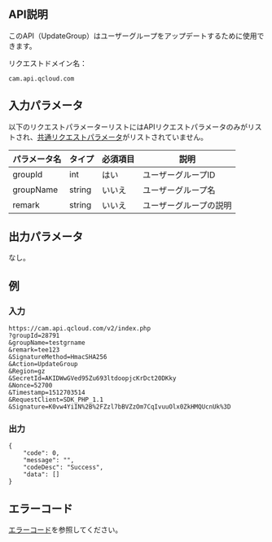 ## API説明

このAPI（UpdateGroup）はユーザーグループをアップデートするために使用できます。

リクエストドメイン名：

```
cam.api.qcloud.com
```

## 入力パラメータ

以下のリクエストパラメーターリストにはAPIリクエストパラメータのみがリストされ、[共通リクエストパラメータ](https://cloud.tencent.com/document/api/213/6976)がリストされていません。

| パラメータ名  | タイプ   | 必須項目 | 説明       |
| --------- | ------ | ---- | ---------- |
| groupId   | int    | はい   | ユーザーグループID  |
| groupName | string | いいえ   | ユーザーグループ名   |
| remark    | string | いいえ   | ユーザーグループの説明 |

## 出力パラメータ
なし。
## 例

### 入力

```
https://cam.api.qcloud.com/v2/index.php
?groupId=28791
&groupName=testgrname
&remark=tee123
&SignatureMethod=HmacSHA256
&Action=UpdateGroup
&Region=gz
&SecretId=AKIDWwGVed95Zu693ltdoopjcKrDct20DKky
&Nonce=52700
&Timestamp=1512703514
&RequestClient=SDK_PHP_1.1
&Signature=K0vw4YiIN%2B%2FZzl7bBVZzOm7CqIvuuOlx0ZkHMQUcnUk%3D
```

### 出力

```
{
    "code": 0,
    "message": "",
    "codeDesc": "Success",
    "data": []
}
```

## エラーコード

[エラーコード](https://cloud.tencent.com/document/product/598/13884)を参照してください。


